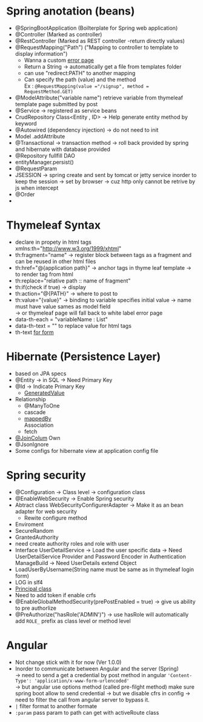 # Spring anotation (beans)

- @SpringBootApplication (Boilterplate for Spring web application)
- @Controller (Marked as controller)
- @RestController (Marked as REST controller -return directly values)
- @RequestMapping("Path") ("Mapping to controller to template to display information")
  - Wanna a custom [error page](https://www.baeldung.com/spring-boot-custom-error-page)
  - Return a String -> automatically get a file from templates folder
  - can use "redirect:PATH" to another mapping
  - Can specify the path (value) and the method
    <br>Ex : `@RequestMapping(value ="/signup", method = RequestMethod.GET)`
- @ModelAttribute("variable name") retrieve variable from thymeleaf template page submitted by post
- @Service -> registered as service beans
- CrudRepository Class<Entity , ID> -> Help generate entity method by keyword
- @Autowired (dependency injection) -> do not need to init
- Model .addAttribute
- @Transactional -> transaction method -> roll back provided by spring and hibernate with database provided
- @Repository fullfill DAO
- entityManager.persist()
- @RequestParam
- JSESSION -> spring create and sent by tomcat or jetty service inorder to keep the session -> set by browser -> cuz http only cannot be retrive by js when intercept
- @Order
-

# Thymeleaf Syntax

- declare in propety in html tags xmlns:th="http://www.w3.org/1999/xhtml"
- th:fragment="name" -> register block between tags as a fragment and can be reused in other html files
- th:href="@{application path}" -> anchor tags in thyme leaf template -> to render tag from html
- th:replace="relative path :: name of fragment"
- th:if(check if true) -> display
- th:action="@{PATH}" -> where to post to
- th:value="{value}" -> binding to variable specifies initial value -> name must have value sames as model field
  <br> -> or thymeleaf page will fall back to white label error page
- data-th-each = "variableName : List"
- data-th-text = "" to replace value for html tags
- th-text [for form](https://stackoverflow.com/questions/62098700/whats-the-difference-between-data-th-text-and-thtext-in-spring-thymeleaf)

# Hibernate (Persistence Layer)

- based on JPA specs
- @Entity -> in SQL -> Need Primary Key
- @Id -> Indicate Primary Key
  - [GeneratedValue](https://www.objectdb.com/java/jpa/entity/generated)
- Relationship
  - @ManyToOne
  - cascade
  - [mappedBy](https://www.baeldung.com/jpa-joincolumn-vs-mappedby)
    <br> Association
  - fetch
- [@JoinColum](https://www.baeldung.com/jpa-join-column) Own
- @JsonIgnore
- Some configs for hibernate view at application config file

# Spring security

- @Configuration -> Class level -> configuration class
- @EnableWebSecurity -> Enable Spring security
- Abtract class WebSecurityConfigurerAdapter -> Make it as an bean adapter for web security
  - Rewite configure method
- Enviroment
- SecureRandom
- GrantedAuthority
- need create authority roles and role with user
- Interface UserDetailService -> Load the user specific data -> Need UserDetailService Provider and Password Encoder in Authentication ManageBuild -> Need UserDetails extend Object
- LoadUserByUsername(String name must be same as in thymeleaf login form)
- LOG in slf4
- [Principal class](https://stackoverflow.com/questions/37499307/whats-the-principal-in-spring-security)
- Need to add token if enable crfs
- @EnableGlobalMethodSecurity(prePostEnabled = true) -> give us ability to pre authorlize
- @PreAuthorize("hasRole('ADMIN')") -> use hasRole will automatically add `ROLE_` prefix as class level or method level

# Angular

- Not change stick with it for now (Ver 1.0.0)
- Inorder to communicate between Angular and the server (Spring) <br>
  -> need to send a get a credential by post method in angular `'Content-Type': 'application/x-www-form-urlencoded'` <br>
  -> but angular use options method (called pre-filght method) make sure spring boot allow to send credential -> but we disable cfrs in config -> need to filter the call from angular server to bypass it.
- `|` filter format to another formate
- `:param` pass param to path can get with activeRoute class
